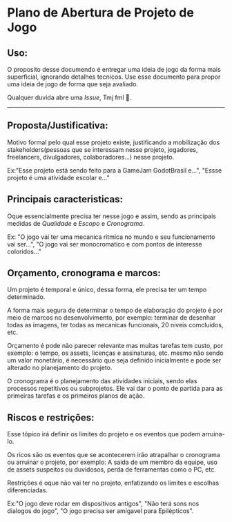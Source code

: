 # Plano de Abertura de Projeto de Jogo

## Uso:
O proposito desse documendo é entregar uma ideia de jogo da forma mais superficial, ignorando detalhes tecnicos. Use esse documento para propor uma ideia de jogo de forma que seja avaliado.


Qualquer duvida abre uma _Issue_, Tmj fml 🤙.

---

## Proposta/Justificativa:
Motivo formal pelo qual esse projeto existe, justificando a mobilização dos stakeholders(pessoas que se interessam nesse projeto, jogadores, freelancers, divulgadores, colaboradores...) nesse projeto.

Ex:"Esse projeto está sendo feito para a GameJam GodotBrasil e...", "Essse projeto é uma atividade escolar e..." 

## Principais caracteristicas:
Oque essencialmente precisa ter nesse jogo e assim, sendo as principais medidas de _Qualidade_ e _Escopo_ e _Cronograma_.

Ex: "O jogo vai ter uma mecanica ritmica no mundo e seu funcionamento vai ser...", "O jogo vai ser monocromatico e com pontos de interesse coloridos..."

## Orçamento, cronograma e marcos:
Um projeto é temporal e único, dessa forma, ele precisa ter um tempo determinado.

A forma mais segura de determinar o tempo de elaboração do projeto é por meio de marcos no desenvolvimento, por exemplo: terminar de desenhar todas as imagens, ter todas as mecanicas funcionais, 20 niveis comcluidos, etc.


Orçamento é pode não parecer relevante mas muitas tarefas tem custo, por exemplo: o tempo, os assets, licenças e assinaturas, etc. mesmo não sendo um valor monetário, é necessário que seja definido inicialmente e pode ser alterado no planejamento do projeto.


O cronograma é o planejamento das atividades iniciais, sendo elas processos repetitivos ou subprojetos. Ele vai dar o ponto de partida para as primeiras tarefas e os primeiros planos de ação.

## Riscos e restrições:
Esse tópico irá definir os limites do projeto e os eventos que podem arruina-lo.

Os ricos são os eventos que se acontecerem irão atrapalhar o cronograma ou arruinar o projeto, por exemplo: A saida de um membro da equipe, uso de assets suspeitos ou duvidosos, perda de ferramentas como o PC, etc.


Restrições é oque não vai ter no projeto, enfatizando os limites e escolhas diferenciadas.

Ex:"O jogo deve rodar em dispositivos antigos", "Não terá sons nos dialogos do jogo", "O jogo precisa ser amigavel para Epilépticos".

